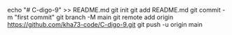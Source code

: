 echo "# C-digo-9" >> README.md
git init
git add README.md
git commit -m "first commit"
git branch -M main
git remote add origin https://github.com/kha73-code/C-digo-9.git
git push -u origin main
